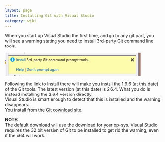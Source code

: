 ```yaml
---
layout: page
title: Installing Git with Visual Studio
category: wiki
---
```


When you start up Visual Studio the first time, and go to any git part, you will see a warning stating you need to install 3rd-party Git command line tools.   

![gitinstall](img/wiki/gitinstall.png)   

Following the link to Install there will make you install the 1.9.6 (at this date) of the Git tools.  The latest version (at this date) is 2.6.4.   What you do is instead installing the 2.6.4 version directly.   
Visual Studio is smart enough to detect that this is installed and the warning disappears.    
You install from the [Git download site](https://git-scm.com/download/win).  

__NOTE:__  
The default download will use the download for your op-sys.   Visual Studio requires the 32 bit version of Git to be installed to get rid the warning, even if the x64 will work.    

